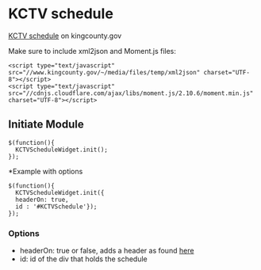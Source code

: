 # KCTV schedule

[KCTV schedule](http://www.kingcounty.gov/KCTV/schedule.aspx) on kingcounty.gov

Make sure to include xml2json and Moment.js files:
```
<script type="text/javascript" src="//www.kingcounty.gov/~/media/files/temp/xml2json" charset="UTF-8"></script>
<script type="text/javascript" src="//cdnjs.cloudflare.com/ajax/libs/moment.js/2.10.6/moment.min.js" charset="UTF-8"></script>
```

## Initiate Module
```
$(function(){
  KCTVScheduleWidget.init();
});
```
*Example with options
```
$(function(){
  KCTVScheduleWidget.init({
  headerOn: true, 
  id : '#KCTVSchedule'});
});
```
### Options
- headerOn: true or false, adds a header as found [here](http://www.kingcounty.gov/KCTV/schedule.aspx)
- id: id of the div that holds the schedule
